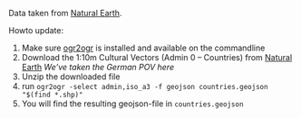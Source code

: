 Data taken from [Natural Earth](https://www.naturalearthdata.com/).

Howto update:
1. Make sure [ogr2ogr](https://gdal.org/programs/ogr2ogr.html) is installed and available on the commandline
2. Download the 1:10m Cultural Vectors (Admin 0 – Countries) from [Natural Earth](https://www.naturalearthdata.com/downloads/10m-cultural-vectors/) *We've taken the German POV here*
3. Unzip the downloaded file
4. run `ogr2ogr -select admin,iso_a3 -f geojson countries.geojson "$(find *.shp)"`
5. You will find the resulting geojson-file in `countries.geojson`
